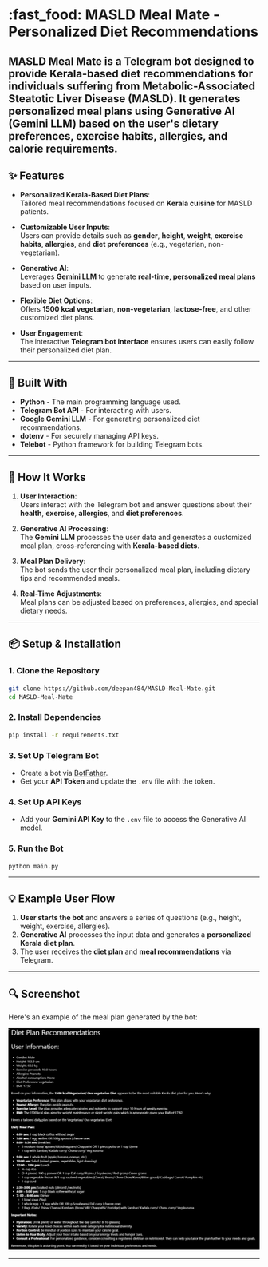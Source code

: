 # :fast_food: **MASLD Meal Mate** - Personalized Diet Recommendations

**MASLD Meal Mate** is a **Telegram bot** designed to provide **Kerala-based diet recommendations** for individuals suffering from **Metabolic-Associated Steatotic Liver Disease (MASLD)**. It generates personalized meal plans using **Generative AI (Gemini LLM)** based on the user's dietary preferences, exercise habits, allergies, and calorie requirements.
---

## :sparkles: Features

- **Personalized Kerala-Based Diet Plans**:  
  Tailored meal recommendations focused on **Kerala cuisine** for MASLD patients.

- **Customizable User Inputs**:  
  Users can provide details such as **gender**, **height**, **weight**, **exercise habits**, **allergies**, and **diet preferences** (e.g., vegetarian, non-vegetarian).

- **Generative AI**:  
  Leverages **Gemini LLM** to generate **real-time, personalized meal plans** based on user inputs.

- **Flexible Diet Options**:  
  Offers **1500 kcal vegetarian**, **non-vegetarian**, **lactose-free**, and other customized diet plans.

- **User Engagement**:  
  The interactive **Telegram bot interface** ensures users can easily follow their personalized diet plan.

---

## :wrench: Built With

- **Python** - The main programming language used.
- **Telegram Bot API** - For interacting with users.
- **Google Gemini LLM** - For generating personalized diet recommendations.
- **dotenv** - For securely managing API keys.
- **Telebot** - Python framework for building Telegram bots.

---

## :memo: How It Works

1. **User Interaction**:  
   Users interact with the Telegram bot and answer questions about their **health**, **exercise**, **allergies**, and **diet preferences**.

2. **Generative AI Processing**:  
   The **Gemini LLM** processes the user data and generates a customized meal plan, cross-referencing with **Kerala-based diets**.

3. **Meal Plan Delivery**:  
   The bot sends the user their personalized meal plan, including dietary tips and recommended meals.

4. **Real-Time Adjustments**:  
   Meal plans can be adjusted based on preferences, allergies, and special dietary needs.

---

## :package: Setup & Installation

### 1. Clone the Repository

```bash
git clone https://github.com/deepan484/MASLD-Meal-Mate.git
cd MASLD-Meal-Mate
```

### 2. Install Dependencies

```bash
pip install -r requirements.txt
```

### 3. Set Up Telegram Bot

- Create a bot via [BotFather](https://core.telegram.org/bots#botfather).
- Get your **API Token** and update the `.env` file with the token.

### 4. Set Up API Keys

- Add your **Gemini API Key** to the `.env` file to access the Generative AI model.

### 5. Run the Bot

```bash
python main.py
```

---

## :bulb: Example User Flow

1. **User starts the bot** and answers a series of questions (e.g., height, weight, exercise, allergies).
2. **Generative AI** processes the input data and generates a **personalized Kerala diet plan**.
3. The user receives the **diet plan** and **meal recommendations** via Telegram.

---

## :mag: Screenshot

Here's an example of the meal plan generated by the bot:

![Diet Plan Screenshot](image.png)

---
